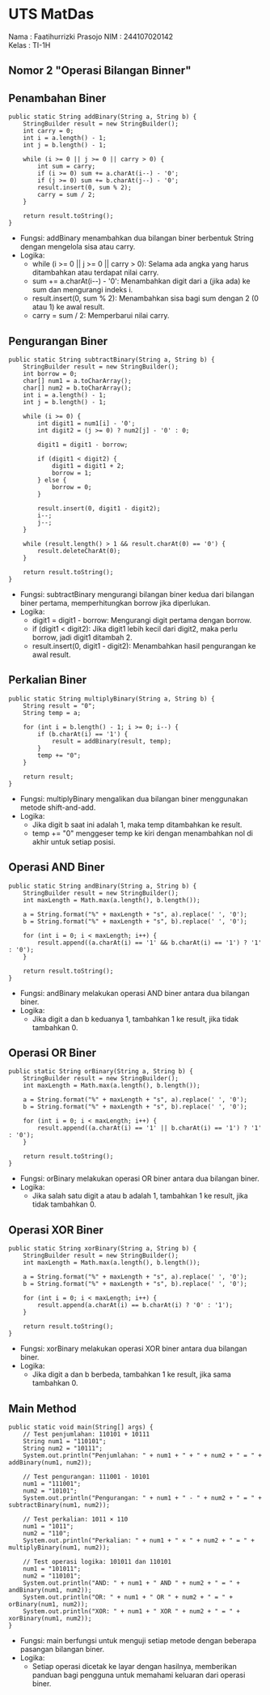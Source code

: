 # UTS MatDas

Nama    : Faatihurrizki Prasojo 
NIM     : 244107020142  
Kelas   : TI-1H


## Nomor 2 "Operasi Bilangan Binner"

## Penambahan Biner
```
public static String addBinary(String a, String b) {
    StringBuilder result = new StringBuilder();
    int carry = 0;
    int i = a.length() - 1;
    int j = b.length() - 1;
    
    while (i >= 0 || j >= 0 || carry > 0) {
        int sum = carry;
        if (i >= 0) sum += a.charAt(i--) - '0';
        if (j >= 0) sum += b.charAt(j--) - '0';
        result.insert(0, sum % 2);
        carry = sum / 2;
    }
    
    return result.toString();
}
```
* Fungsi: addBinary menambahkan dua bilangan biner berbentuk String dengan mengelola sisa atau carry.
* Logika:
    * while (i >= 0 || j >= 0 || carry > 0): Selama ada angka yang harus ditambahkan atau terdapat nilai carry.
    * sum += a.charAt(i--) - '0': Menambahkan digit dari a (jika ada) ke sum dan mengurangi indeks i.
    * result.insert(0, sum % 2): Menambahkan sisa bagi sum dengan 2 (0 atau 1) ke awal result.
    * carry = sum / 2: Memperbarui nilai carry.

## Pengurangan Biner
```
public static String subtractBinary(String a, String b) {
    StringBuilder result = new StringBuilder();
    int borrow = 0;
    char[] num1 = a.toCharArray();
    char[] num2 = b.toCharArray();
    int i = a.length() - 1;
    int j = b.length() - 1;
    
    while (i >= 0) {
        int digit1 = num1[i] - '0';
        int digit2 = (j >= 0) ? num2[j] - '0' : 0;
        
        digit1 = digit1 - borrow;
        
        if (digit1 < digit2) {
            digit1 = digit1 + 2;
            borrow = 1;
        } else {
            borrow = 0;
        }
        
        result.insert(0, digit1 - digit2);
        i--;
        j--;
    }
    
    while (result.length() > 1 && result.charAt(0) == '0') {
        result.deleteCharAt(0);
    }
    
    return result.toString();
}
```
* Fungsi: subtractBinary mengurangi bilangan biner kedua dari bilangan biner pertama, memperhitungkan borrow jika diperlukan.
* Logika:
    * digit1 = digit1 - borrow: Mengurangi digit pertama dengan borrow.
    * if (digit1 < digit2): Jika digit1 lebih kecil dari digit2, maka perlu borrow, jadi digit1 ditambah 2.
    * result.insert(0, digit1 - digit2): Menambahkan hasil pengurangan ke awal result.

## Perkalian Biner
```
public static String multiplyBinary(String a, String b) {
    String result = "0";
    String temp = a;
    
    for (int i = b.length() - 1; i >= 0; i--) {
        if (b.charAt(i) == '1') {
            result = addBinary(result, temp);
        }
        temp += "0";
    }
    
    return result;
}
```
* Fungsi: multiplyBinary mengalikan dua bilangan biner menggunakan metode shift-and-add.
* Logika:
    * Jika digit b saat ini adalah 1, maka temp ditambahkan ke result.
    * temp += "0" menggeser temp ke kiri dengan menambahkan nol di akhir untuk setiap posisi.

## Operasi AND Biner
```
public static String andBinary(String a, String b) {
    StringBuilder result = new StringBuilder();
    int maxLength = Math.max(a.length(), b.length());
    
    a = String.format("%" + maxLength + "s", a).replace(' ', '0');
    b = String.format("%" + maxLength + "s", b).replace(' ', '0');
    
    for (int i = 0; i < maxLength; i++) {
        result.append((a.charAt(i) == '1' && b.charAt(i) == '1') ? '1' : '0');
    }
    
    return result.toString();
}
```
* Fungsi: andBinary melakukan operasi AND biner antara dua bilangan biner.
* Logika:
    * Jika digit a dan b keduanya 1, tambahkan 1 ke result, jika tidak tambahkan 0.

## Operasi OR Biner
```
public static String orBinary(String a, String b) {
    StringBuilder result = new StringBuilder();
    int maxLength = Math.max(a.length(), b.length());
    
    a = String.format("%" + maxLength + "s", a).replace(' ', '0');
    b = String.format("%" + maxLength + "s", b).replace(' ', '0');
    
    for (int i = 0; i < maxLength; i++) {
        result.append((a.charAt(i) == '1' || b.charAt(i) == '1') ? '1' : '0');
    }
    
    return result.toString();
}
```
* Fungsi: orBinary melakukan operasi OR biner antara dua bilangan biner.
* Logika:
    * Jika salah satu digit a atau b adalah 1, tambahkan 1 ke result, jika tidak tambahkan 0.

## Operasi XOR Biner
```
public static String xorBinary(String a, String b) {
    StringBuilder result = new StringBuilder();
    int maxLength = Math.max(a.length(), b.length());
    
    a = String.format("%" + maxLength + "s", a).replace(' ', '0');
    b = String.format("%" + maxLength + "s", b).replace(' ', '0');
    
    for (int i = 0; i < maxLength; i++) {
        result.append(a.charAt(i) == b.charAt(i) ? '0' : '1');
    }
    
    return result.toString();
}
```
* Fungsi: xorBinary melakukan operasi XOR biner antara dua bilangan biner.
* Logika:
    * Jika digit a dan b berbeda, tambahkan 1 ke result, jika sama tambahkan 0.

## Main Method
```
public static void main(String[] args) {
    // Test penjumlahan: 110101 + 10111
    String num1 = "110101";
    String num2 = "10111";
    System.out.println("Penjumlahan: " + num1 + " + " + num2 + " = " + addBinary(num1, num2));
    
    // Test pengurangan: 111001 - 10101
    num1 = "111001";
    num2 = "10101";
    System.out.println("Pengurangan: " + num1 + " - " + num2 + " = " + subtractBinary(num1, num2));
    
    // Test perkalian: 1011 × 110
    num1 = "1011";
    num2 = "110";
    System.out.println("Perkalian: " + num1 + " × " + num2 + " = " + multiplyBinary(num1, num2));
    
    // Test operasi logika: 101011 dan 110101
    num1 = "101011";
    num2 = "110101";
    System.out.println("AND: " + num1 + " AND " + num2 + " = " + andBinary(num1, num2));
    System.out.println("OR: " + num1 + " OR " + num2 + " = " + orBinary(num1, num2));
    System.out.println("XOR: " + num1 + " XOR " + num2 + " = " + xorBinary(num1, num2));
}
```
* Fungsi: main berfungsi untuk menguji setiap metode dengan beberapa pasangan bilangan biner.
* Logika:
    * Setiap operasi dicetak ke layar dengan hasilnya, memberikan panduan bagi pengguna untuk memahami keluaran dari operasi biner.